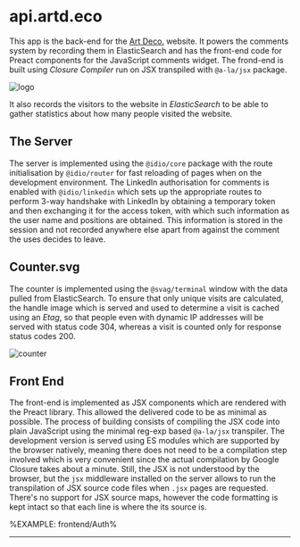 # api.artd.eco

This app is the back-end for the [Art Deco.](www.artd.eco) website. It powers the comments system by recording them in ElasticSearch and has the front-end code for Preact components for the JavaScript comments widget. The frond-end is built using _Closure Compiler_ run on JSX transpiled with `@a-la/jsx` package.

![logo](images/reflex.png)

It also records the visitors to the website in _ElasticSearch_ to be able to gather statistics about how many people visited the website.

## The Server

The server is implemented using the `@idio/core` package with the route initialisation by `@idio/router` for fast reloading of pages when on the development environment. The LinkedIn authorisation for comments is enabled with `@idio/linkedin` which sets up the appropriate routes to perform 3-way handshake with LinkedIn by obtaining a temporary token and then exchanging it for the access token, with which such information as the user name and positions are obtained. This information is stored in the session and not recorded anywhere else apart from against the comment the uses decides to leave.

## Counter.svg

The counter is implemented using the `@svag/terminal` window with the data pulled from ElasticSearch. To ensure that only unique visits are calculated, the handle image which is served and used to determine a visit is cached using an _Etag_, so that people even with dynamic IP addresses will be served with status code 304, whereas a visit is counted only for response status codes 200.

![counter](images/counter.svg?sanitize=true)

## Front End

The front-end is implemented as JSX components which are rendered with the Preact library. This allowed the delivered code to be as minimal as possible. The process of building consists of compiling the JSX code into plain JavaScript using the minimal reg-exp based `@a-la/jsx` transpiler. The development version is served using ES modules which are supported by the browser natively, meaning there does not need to be a compilation step involved which is very convenient since the actual compilation by Google Closure takes about a minute. Still, the JSX is not understood by the browser, but the `jsx` middleware installed on the server allows to run the transpilation of JSX source code files when `.jsx` pages are requested. There's no support for JSX source maps, however the code formatting is kept intact so that each line is where the its source is.

%EXAMPLE: frontend/Auth%

---

<footer />
